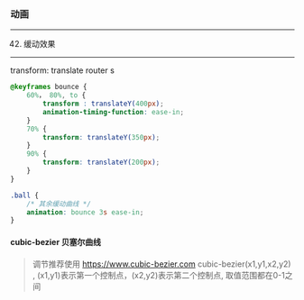 ### 动画    
---
42. 缓动效果
---
transform: translate router s
```css
@keyframes bounce {
    60%， 80%, to {
        transform : translateY(400px);
        animation-timing-function: ease-in;
    }
    70% {
        transform: translateY(350px);
    }
    90% {
        transform: translateY(200px);
    }
}

.ball {
    /* 其余缓动曲线 */
    animation: bounce 3s ease-in;
}

```

#### cubic-bezier 贝塞尔曲线
> 调节推荐使用 https://www.cubic-bezier.com
cubic-bezier(x1,y1,x2,y2) , (x1,y1)表示第一个控制点，(x2,y2)表示第二个控制点, 取值范围都在0-1之间

